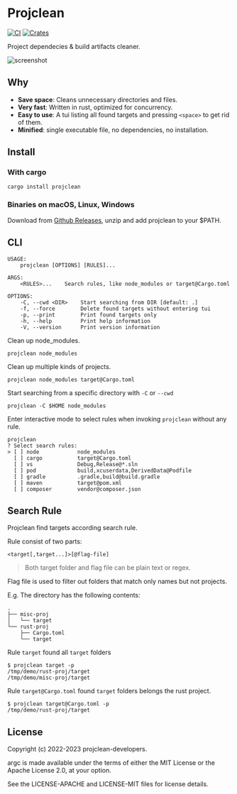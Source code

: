 # Projclean

[![CI](https://github.com/sigoden/projclean/actions/workflows/ci.yaml/badge.svg)](https://github.com/sigoden/projclean/actions/workflows/ci.yaml)
[![Crates](https://img.shields.io/crates/v/projclean.svg)](https://crates.io/crates/projclean)

Project dependecies & build artifacts cleaner.

![screenshot](https://user-images.githubusercontent.com/4012553/192139216-6d76ea7b-6163-471a-b5bb-07ef465aa5b5.gif)

## Why

- **Save space**: Cleans unnecessary directories and files.
- **Very fast**: Written in rust, optimized for concurrency.
- **Easy to use**: A tui listing all found targets and pressing `<space>` to get rid of them.
- **Minified**: single executable file, no dependencies, no installation.

## Install

### With cargo

```
cargo install projclean
```

### Binaries on macOS, Linux, Windows

Download from [Github Releases](https://github.com/sigoden/projclean/releases), unzip and add projclean to your $PATH.

## CLI

```
USAGE:
    projclean [OPTIONS] [RULES]...

ARGS:
    <RULES>...    Search rules, like node_modules or target@Cargo.toml

OPTIONS:
    -C, --cwd <DIR>    Start searching from DIR [default: .]
    -f, --force        Delete found targets without entering tui
    -p, --print        Print found targets only
    -h, --help         Print help information
    -V, --version      Print version information
```

Clean up node_modules.

```
projclean node_modules
```

Clean up multiple kinds of projects.

```
projclean node_modules target@Cargo.toml
```

Start searching from a specific directory with `-C` or `--cwd`

```
projclean -C $HOME node_modules
```

Enter interactive mode to select rules when invoking `projclean` without any rule.

```
projclean
? Select search rules:  
> [ ] node            node_modules
  [ ] cargo           target@Cargo.toml
  [ ] vs              Debug,Release@*.sln
  [ ] pod             build,xcuserdata,DerivedData@Podfile
  [ ] gradle          .gradle,build@build.gradle
  [ ] maven           target@pom.xml
  [ ] composer        vendor@composer.json
```

## Search Rule

Projclean find targets according search rule.

Rule consist of two parts:

```
<target[,target...]>[@flag-file]
```

> Both target folder and flag file can be plain text or regex.

Flag file is used to filter out folders that match only names but not projects.
 
E.g. The directory has the following contents:

```
.
├── misc-proj
│   └── target
└── rust-proj
    ├── Cargo.toml
    └── target
```

Rule `target` found all `target` folders 

```
$ projclean target -p
/tmp/demo/rust-proj/target
/tmp/demo/misc-proj/target
```

Rule `target@Cargo.toml` found `target` folders belongs the rust project.

```
$ projclean target@Cargo.toml -p
/tmp/demo/rust-proj/target
```

## License

Copyright (c) 2022-2023 projclean-developers.

argc is made available under the terms of either the MIT License or the Apache License 2.0, at your option.

See the LICENSE-APACHE and LICENSE-MIT files for license details.